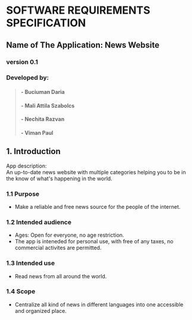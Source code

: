 # SOFTWARE REQUIREMENTS SPECIFICATION

## Name of The Application: **News Website**

### version 0.1

### Developed by:

> #### - Buciuman Daria
>
> #### - Mali Attila Szabolcs
>
> #### - Nechita Razvan
>
> #### - Viman Paul

## 1. Introduction

App description:  
 An up-to-date news website with multiple categories helping you to be in the know of what's happening in the world.

### 1.1 Purpose

- Make a reliable and free news source for the people of the internet.

### 1.2 Intended audience

- Ages: Open for everyone, no age restriction.
- The app is inteneded for personal use, with free of any taxes, no commercial activites are permitted.

### 1.3 Intended use

- Read news from all around the world.

### 1.4 Scope

- Centralize all kind of news in different languages into one accessible and organized place.
